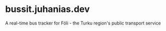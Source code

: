 # bussit.juhanias.dev
A real-time bus tracker for Föli - the Turku region's public transport service
